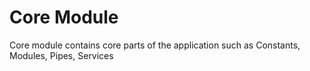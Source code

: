 # Core Module

Core module contains core parts of the application such as Constants, Modules, Pipes, Services
